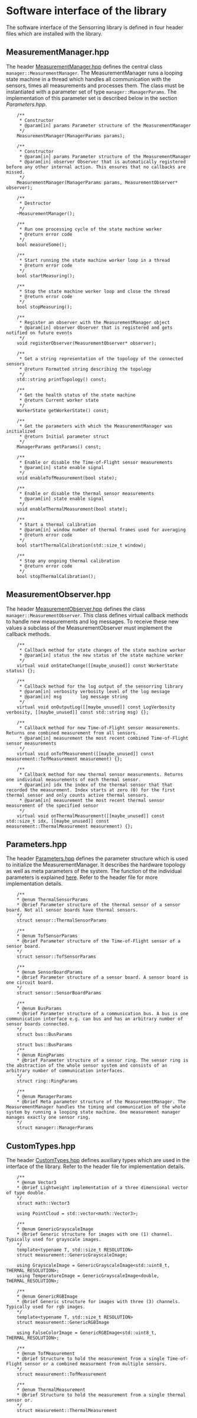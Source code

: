# Software interface of the library

The software interface of the Sensorring library is defined in four header files which are installed with the library.

## MeasurementManager.hpp
The header [MeasurementManager.hpp](../include/sensorring/MeasurementManager.hpp) defines the central class `manager::MeasurementManager`. The MeasurementManager runs a looping state machine in a thread which handles all communication with the sensors, times all measurements and processes them. The class must be instantiated with a parameter set of type `manager::ManagerParams`. The implementation of this parameter set is described below in the section *Parameters.hpp*.

```
    /**
     * Constructor
     * @param[in] params Parameter structure of the MeasurementManager
     */
    MeasurementManager(ManagerParams params);
```

```
    /**
     * Constructor
     * @param[in] params Parameter structure of the MeasurementManager
     * @param[in] observer Observer that is automatically registered before any other internal action. This ensures that no callbacks are missed.
     */
    MeasurementManager(ManagerParams params, MeasurementObserver* observer);
```

```
    /**
     * Destructor
     */
    ~MeasurementManager();
```

``` 
    /**
     * Run one processing cycle of the state machine worker
     * @return error code
     */
    bool measureSome();
```

```
    /**
     * Start running the state machine worker loop in a thread
     * @return error code
     */
    bool startMeasuring();
```

```
    /**
     * Stop the state machine worker loop and close the thread
     * @return error code
     */
    bool stopMeasuring();
```

```
    /**
     * Register an observer with the MeasurementManager object
     * @param[in] observer Observer that is registered and gets notified on future events
     */
    void registerObserver(MeasurementObserver* observer);
```

``` 
    /**
     * Get a string representation of the topology of the connected sensors
     * @return Formatted string describing the topology
     */
    std::string printTopology() const;
```

```
    /**
     * Get the health status of the state machine
     * @return Current worker state
     */
    WorkerState getWorkerState() const;
```

```
    /**
     * Get the parameters with which the MeasurementManager was initialized
     * @return Initial parameter struct
     */
    ManagerParams getParams() const;
```

```
    /**
     * Enable or disable the Time-of-Flight sensor measurements
     * @param[in] state enable signal
     */
    void enableTofMeasurement(bool state);
```

```
    /**
     * Enable or disable the thermal sensor measurements
     * @param[in] state enable signal
     */
    void enableThermalMeasurement(bool state);
```

```
    /**
     * Start a thermal calibration
     * @param[in] window number of thermal frames used for averaging
     * @return error code
     */
    bool startThermalCalibration(std::size_t window);
```

```
    /**
     * Stop any ongoing thermal calibration
     * @return error code
     */
    bool stopThermalCalibration();
```


## MeasurementObserver.hpp
The header [MeasurementObserver.hpp](../include/sensorring/MeasurementObserver.hpp) defines the class `manager::MeasurementObserver`. This class defines virtual callback methods to handle new measurements and log messages. To receive these new values a subclass of the MeasurementObserver must implement the callback methods.

```
    /**
     * Callback method for state changes of the state machine worker
     * @param[in] status the new status of the state machine worker
     */
    virtual void onStateChange([[maybe_unused]] const WorkerState status) {};
```

```
    /**
     * Callback method for the log output of the sensorring library
     * @param[in] verbosity verbosity level of the log message
     * @param[in] msg       log message string
     */
    virtual void onOutputLog([[maybe_unused]] const LogVerbosity verbosity, [[maybe_unused]] const std::string msg) {};
```

```
    /**
     * Callback method for new Time-of-Flight sensor measurements. Returns one combined measurement from all sensors.
     * @param[in] measurement the most recent combined Time-of-Flight sensor measurements
     */
    virtual void onTofMeasurement([[maybe_unused]] const measurement::TofMeasurement measurement) {};
```

```
    /**
     * Callback method for new thermal sensor measurements. Returns one individual measurements of each thermal sensor.
     * @param[in] idx the index of the thermal sensor that that recorded the measurement. Index starts at zero (0) for the first thermal sensor and only counts active thermal sensors.
     * @param[in] measurement the most recent thermal sensor measurement of the specified sensor
     */
    virtual void onThermalMeasurement([[maybe_unused]] const std::size_t idx, [[maybe_unused]] const measurement::ThermalMeasurement measurement) {};
```

## Parameters.hpp
The header [Parameters.hpp](../include/sensorring/types/Parameters.hpp) defines the parameter structure which is used to initialize the MeasurementManager. It describes the hardware topology as well as meta parameters of the system. The function of the individual parameters is explained [here](parameters.md). Refer to the header file for more implementation details.

```
    /**
    * @enum ThermalSensorParams
    * @brief Parameter structure of the thermal sensor of a sensor board. Not all sensor boards have thermal sensors.
    */
    struct sensor::ThermalSensorParams
```

```
    /**
    * @enum TofSensorParams
    * @brief Parameter structure of the Time-of-Flight sensor of a sensor board.
    */
    struct sensor::TofSensorParams
```

```
    /**
    * @enum SensorBoardParams
    * @brief Parameter structure of a sensor board. A sensor board is one circuit board.
    */
    struct sensor::SensorBoardParams
```

```
    /**
    * @enum BusParams
    * @brief Parameter structure of a communication bus. A bus is one communication interface e.g. can bus and has an arbitrary number of sensor boards connected.
    */
    struct bus::BusParams
```

```
    struct bus::BusParams
    /**
    * @enum RingParams
    * @brief Parameter structure of a sensor ring. The sensor ring is the abstraction of the whole sensor system and consists of an arbitrary number of communication interfaces.
    */
    struct ring::RingParams
```

```
    /**
    * @enum ManagerParams
    * @brief Meta parameter structure of the MeasurementManager. The MeasurementManager handles the timing and communication of the whole system by running a looping state machine. One measurement manager manages exactly one sensor ring.
    */
    struct manager::ManagerParams
```


## CustomTypes.hpp
The header [CustomTypes.hpp](../include/sensorring/types/install_types/CustomTypes.hpp) defines auxiliary types which are used in the interface of the library. Refer to the header file for implementation details.

```
    /**
    * @enum Vector3
    * @brief Lightweight implementation of a three dimensional vector of type double.
    */
    struct math::Vector3
    
    using PointCloud = std::vector<math::Vector3>;
```

```
    /**
    * @enum GenericGrayscaleImage
    * @brief Generic structure for images with one (1) channel. Typically used for grayscale images.
    */
    template<typename T, std::size_t RESOLUTION>
    struct measurement::GenericGrayscaleImage;

    using GrayscaleImage = GenericGrayscaleImage<std::uint8_t, THERMAL_RESOLUTION>;
    using TemperatureImage = GenericGrayscaleImage<double, THERMAL_RESOLUTION>;
```

```
    /**
    * @enum GenericRGBImage
    * @brief Generic structure for images with three (3) channels. Typically used for rgb images.
    */
    template<typename T, std::size_t RESOLUTION>
    struct measurement::GenericRGBImage

    using FalseColorImage = GenericRGBImage<std::uint8_t, THERMAL_RESOLUTION>;
```

```
    /**
    * @enum TofMeasurement
    * @brief Structure to hold the measurement from a single Time-of-Flight sensor or a combined measurment from multiple sensors.
    */
    struct measurement::TofMeasurement
```

```
    /**
    * @enum ThermalMeasurement
    * @brief Structure to hold the measurement from a single thermal sensor or.
    */
    struct measurement::ThermalMeasurement
```